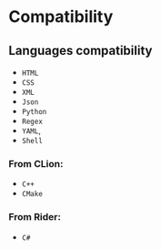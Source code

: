 # Compatibility

## Languages compatibility

 - `HTML`
 - `CSS`
 - `XML`
 - `Json`
 - `Python`
 - `Regex`
 - `YAML`,
 - `Shell`

### From CLion:
 - `C++`
 - `CMake`

### From Rider:
 - `C#`